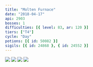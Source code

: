 ```yaml
---
title: "Molten Furnace"
date: "2018-04-17"
api: 2903
bosses: 1
difficulties: [{ level: 83, ar: 120 }]
tiers: ["T4"]
cycle: "Day"
potions: [{ id: 50082 }]
sigils: [{ id: 24868 }, { id: 24552 }]
---
```


<Grid>
<Row>
<Column compact>
<Image src="./images/start_area.jpg" compact/>
</Column>
<Column compact>
<Image src="./images/portal.jpg" compact/>
</Column>
</Row>

<Row>
<Column compact>
<Image src="./images/drill.jpg" compact/>
</Column>
<Column compact>
<Image src="./images/testing_area.jpg" compact/>
</Column>
</Row>
</Grid>
